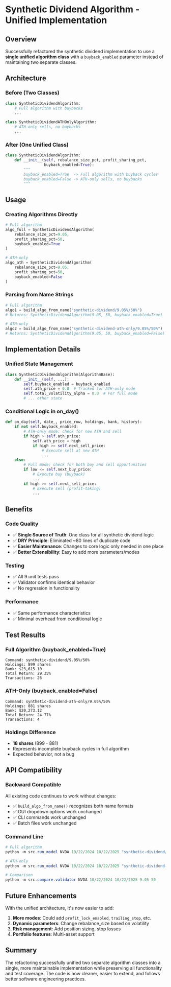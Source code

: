 # Synthetic Dividend Algorithm - Unified Implementation

## Overview

Successfully refactored the synthetic dividend implementation to use a **single unified algorithm class** with a `buyback_enabled` parameter instead of maintaining two separate classes.

## Architecture

### Before (Two Classes)
```python
class SyntheticDividendAlgorithm:
    # Full algorithm with buybacks
    ...

class SyntheticDividendATHOnlyAlgorithm:
    # ATH-only sells, no buybacks
    ...
```

### After (One Unified Class)
```python
class SyntheticDividendAlgorithm:
    def __init__(self, rebalance_size_pct, profit_sharing_pct, 
                 buyback_enabled=True):
        """
        buyback_enabled=True  -> Full algorithm with buyback cycles
        buyback_enabled=False -> ATH-only sells, no buybacks
        """
```

## Usage

### Creating Algorithms Directly
```python
# Full algorithm
algo_full = SyntheticDividendAlgorithm(
    rebalance_size_pct=9.05,
    profit_sharing_pct=50,
    buyback_enabled=True
)

# ATH-only
algo_ath = SyntheticDividendAlgorithm(
    rebalance_size_pct=9.05,
    profit_sharing_pct=50,
    buyback_enabled=False
)
```

### Parsing from Name Strings
```python
# Full algorithm
algo1 = build_algo_from_name("synthetic-dividend/9.05%/50%")
# Returns: SyntheticDividendAlgorithm(9.05, 50, buyback_enabled=True)

# ATH-only
algo2 = build_algo_from_name("synthetic-dividend-ath-only/9.05%/50%")
# Returns: SyntheticDividendAlgorithm(9.05, 50, buyback_enabled=False)
```

## Implementation Details

### Unified State Management
```python
class SyntheticDividendAlgorithm(AlgorithmBase):
    def __init__(self, ...):
        self.buyback_enabled = buyback_enabled
        self.ath_price = 0.0  # Tracked for ATH-only mode
        self.total_volatility_alpha = 0.0  # For full mode
        # ... other state
```

### Conditional Logic in on_day()
```python
def on_day(self, date_, price_row, holdings, bank, history):
    if not self.buyback_enabled:
        # ATH-only mode: check for new ATH and sell
        if high > self.ath_price:
            self.ath_price = high
            if high >= self.next_sell_price:
                # Execute sell at new ATH
                ...
    else:
        # Full mode: check for both buy and sell opportunities
        if low <= self.next_buy_price:
            # Execute buy (buyback)
            ...
        if high >= self.next_sell_price:
            # Execute sell (profit-taking)
            ...
```

## Benefits

### Code Quality
- ✅ **Single Source of Truth**: One class for all synthetic dividend logic
- ✅ **DRY Principle**: Eliminated ~80 lines of duplicate code
- ✅ **Easier Maintenance**: Changes to core logic only needed in one place
- ✅ **Better Extensibility**: Easy to add more parameters/modes

### Testing
- ✅ All 9 unit tests pass
- ✅ Validator confirms identical behavior
- ✅ No regression in functionality

### Performance
- ✅ Same performance characteristics
- ✅ Minimal overhead from conditional logic

## Test Results

### Full Algorithm (buyback_enabled=True)
```
Command: synthetic-dividend/9.05%/50%
Holdings: 899 shares
Bank: $23,615.10
Total Return: 29.35%
Transactions: 26
```

### ATH-Only (buyback_enabled=False)
```
Command: synthetic-dividend-ath-only/9.05%/50%
Holdings: 881 shares
Bank: $20,273.12
Total Return: 24.77%
Transactions: 4
```

### Holdings Difference
- **18 shares** (899 - 881)
- Represents incomplete buyback cycles in full algorithm
- Expected behavior, not a bug

## API Compatibility

### Backward Compatible
All existing code continues to work without changes:
- ✅ `build_algo_from_name()` recognizes both name formats
- ✅ GUI dropdown options work unchanged
- ✅ CLI commands work unchanged
- ✅ Batch files work unchanged

### Command Line
```powershell
# Full algorithm
python -m src.run_model NVDA 10/22/2024 10/22/2025 "synthetic-dividend/9.05%/50%"

# ATH-only
python -m src.run_model NVDA 10/22/2024 10/22/2025 "synthetic-dividend-ath-only/9.05%/50%"

# Comparison
python -m src.compare.validator NVDA 10/22/2024 10/22/2025 9.05 50
```

## Future Enhancements

With the unified architecture, it's now easier to add:
1. **More modes**: Could add `profit_lock_enabled`, `trailing_stop`, etc.
2. **Dynamic parameters**: Change rebalance_size based on volatility
3. **Risk management**: Add position sizing, stop losses
4. **Portfolio features**: Multi-asset support

## Summary

The refactoring successfully unified two separate algorithm classes into a single, more maintainable implementation while preserving all functionality and test coverage. The code is now cleaner, easier to extend, and follows better software engineering practices.
